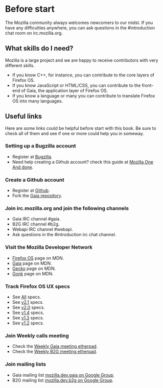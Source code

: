 # Before start
The Mozilla community always welcomes newcomers to our midst. If you have any difficulties anywhere, you can ask questions in the #introduction chat room on irc.mozilla.org.

## What skills do I need?
Mozilla is a large project and we are happy to receive contributors with very different skills.

* If you know C++, for instance, you can contribute to the core layers of Firefox OS.
* If you know JavaScript or HTML/CSS, you can contribute to the front-end of Gaia, the application layer of Firefox OS.
* If you know a language or many you can contribute to translate Firefox OS into many languages.

## Useful links
Here are some links could be helpful before start with this book. Be sure to check all of them and see if one or more could help you in someway.

### Setting up a Bugzilla account
* Register at [Bugzilla](https://bugzilla.mozilla.org).
* Need help creating a Github account? check this guide at [Mozilla One And done]().

### Create a Github account
* Register at [Github](https://github.com).
* Fork the [Gaia repository](https://github.com/mozilla-b2g/gaia).

### Join irc.mozilla.org and join the following channels
* Gaia IRC channel #gaia.
* B2G IRC channel #b2g.
* Webapi IRC channel #webapi.
* Ask questions in the #introduction irc chat channel.

### Visit the Mozilla Developer Network
* [Firefox OS](https://developer.mozilla.org/en-US/Firefox_OS) page on MDN.
* [Gaia](https://developer.mozilla.org/en-US/Firefox_OS/Platform/Gaia) page on MDN.
* [Gecko](https://developer.mozilla.org/en-US/docs/Mozilla/Gecko) page on MDN.
* [Gonk](https://developer.mozilla.org/en-US/Firefox_OS/Platform/Gonk) page on MDN.

### Track Firefox OS UX specs
* See [All](https://mozilla.app.box.com/s/44utizl9oz4eupyu3fuu) specs.
* See [v2.1](https://mozilla.app.box.com/s/44utizl9oz4eupyu3fuu/1/1759289051) specs.
* See [v2.0](https://mozilla.app.box.com/s/44utizl9oz4eupyu3fuu/1/1732424767) specs.
* See [v1.4](https://mozilla.app.box.com/s/44utizl9oz4eupyu3fuu/1/1226137087) specs.
* See [v1.3](https://mozilla.app.box.com/s/44utizl9oz4eupyu3fuu/1/1147153091) specs.
* See [v1.2](https://mozilla.app.box.com/s/44utizl9oz4eupyu3fuu/1/1030015572) specs.

### Join Weekly calls meeting
* Check the [Weekly Gaia meeting etherpad](https://etherpad.mozilla.org/gaia-meeting-notes).
* Check the [Weekly B2G meeting etherpad](https://etherpad.mozilla.org/gaia-meeting-notes).

### Join mailing lists
* Gaia mailing list [mozilla.dev.gaia on Google Group](https://groups.google.com/forum/#!forum/mozilla.dev.gaia).
* B2G mailing list [mozilla.dev.b2g on Google Group](https://groups.google.com/forum/#!forum/mozilla.dev.b2g).